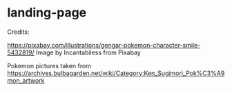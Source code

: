 # landing-page

Credits:

https://pixabay.com/illustrations/gengar-pokemon-character-smile-5432819/ Image by Incantabiless from Pixabay

Pokemon pictures taken from https://archives.bulbagarden.net/wiki/Category:Ken_Sugimori_Pok%C3%A9mon_artwork
